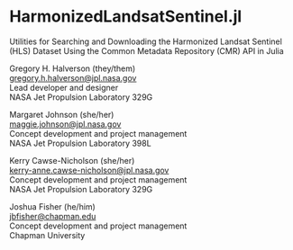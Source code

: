 # HarmonizedLandsatSentinel.jl

Utilities for Searching and Downloading the Harmonized Landsat Sentinel (HLS) Dataset Using the Common Metadata Repository (CMR) API in Julia

Gregory H. Halverson (they/them)<br>
[gregory.h.halverson@jpl.nasa.gov](mailto:gregory.h.halverson@jpl.nasa.gov)<br>
Lead developer and designer<br>
NASA Jet Propulsion Laboratory 329G

Margaret Johnson (she/her)<br>
[maggie.johnson@jpl.nasa.gov](mailto:maggie.johnson@jpl.nasa.gov)<br>
Concept development and project management<br>
NASA Jet Propulsion Laboratory 398L

Kerry Cawse-Nicholson (she/her)<br>
[kerry-anne.cawse-nicholson@jpl.nasa.gov](mailto:kerry-anne.cawse-nicholson@jpl.nasa.gov)<br>
Concept development and project management<br>
NASA Jet Propulsion Laboratory 329G

Joshua Fisher (he/him)<br>
[jbfisher@chapman.edu](mailto:jbfisher@chapman.edu)<br>
Concept development and project management<br>
Chapman University

